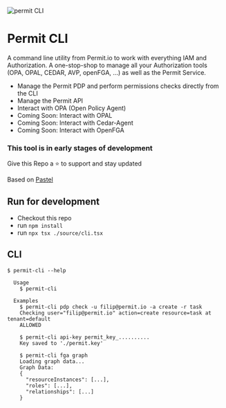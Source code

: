 ![permit CLI](https://github.com/user-attachments/assets/89dbb075-6d88-4fd7-8d19-9490177248fc)

# Permit CLI

A command line utility from Permit.io to work with everything IAM and Authorization.
A one-stop-shop to manage all your Authorization tools (OPA, OPAL, CEDAR, AVP, openFGA, ...) as well as the Permit Service.

- Manage the Permit PDP and perform permissions checks directly from the CLI
- Manage the Permit API
- Interact with OPA (Open Policy Agent)
- Coming Soon: Interact with OPAL
- Coming Soon: Interact with Cedar-Agent
- Coming Soon: Interact with OpenFGA

### This tool is in early stages of development

Give this Repo a ⭐ to support and stay updated

Based on [Pastel](https://github.com/vadimdemedes/create-pastel-app)

## Run for development

- Checkout this repo
- run `npm install`
- run `npx tsx ./source/cli.tsx`

## CLI

```
$ permit-cli --help

  Usage
    $ permit-cli

  Examples
    $ permit-cli pdp check -u filip@permit.io -a create -r task
    Checking user="filip@permit.io" action=create resource=task at tenant=default
    ALLOWED

    $ permit-cli api-key permit_key_..........
    Key saved to './permit.key'

    $ permit-cli fga graph
    Loading graph data...
    Graph Data:
    {
      "resourceInstances": [...],
      "roles": [...],
      "relationships": [...]
    }
```
